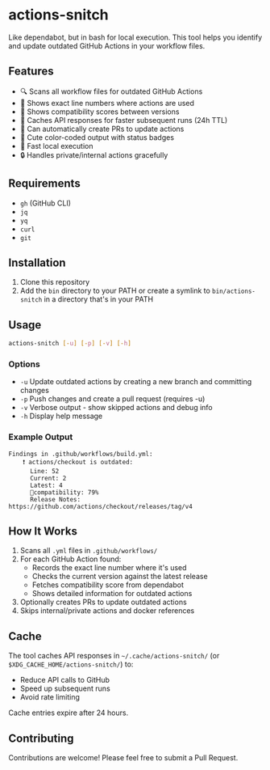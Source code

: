 # actions-snitch

Like dependabot, but in bash for local execution. This tool helps you identify and update outdated GitHub Actions in your workflow files.

## Features

- 🔍 Scans all workflow files for outdated GitHub Actions
- 📍 Shows exact line numbers where actions are used
- 🚀 Shows compatibility scores between versions
- 💾 Caches API responses for faster subsequent runs (24h TTL)
- 🔄 Can automatically create PRs to update actions
- 🎨 Cute color-coded output with status badges
- 🏃 Fast local execution
- 🔒 Handles private/internal actions gracefully

## Requirements

- `gh` (GitHub CLI)
- `jq`
- `yq`
- `curl`
- `git`

## Installation

1. Clone this repository
2. Add the `bin` directory to your PATH or create a symlink to `bin/actions-snitch` in a directory that's in your PATH

## Usage

```bash
actions-snitch [-u] [-p] [-v] [-h]
```

### Options

- `-u` Update outdated actions by creating a new branch and committing changes
- `-p` Push changes and create a pull request (requires -u)
- `-v` Verbose output - show skipped actions and debug info
- `-h` Display help message

### Example Output

```
Findings in .github/workflows/build.yml:
    ❗ actions/checkout is outdated:
      Line: 52
      Current: 2
      Latest: 4
      🤖compatibility: 79%
      Release Notes: https://github.com/actions/checkout/releases/tag/v4
```

## How It Works

1. Scans all `.yml` files in `.github/workflows/`
2. For each GitHub Action found:
   - Records the exact line number where it's used
   - Checks the current version against the latest release
   - Fetches compatibility score from dependabot
   - Shows detailed information for outdated actions
3. Optionally creates PRs to update outdated actions
4. Skips internal/private actions and docker references

## Cache

The tool caches API responses in `~/.cache/actions-snitch/` (or `$XDG_CACHE_HOME/actions-snitch/`) to:
- Reduce API calls to GitHub
- Speed up subsequent runs
- Avoid rate limiting

Cache entries expire after 24 hours.

## Contributing

Contributions are welcome! Please feel free to submit a Pull Request. 
